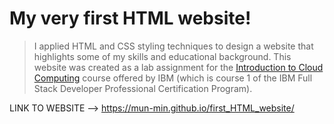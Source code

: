 # My very first HTML website!

> I applied HTML and CSS styling techniques to design a website that highlights some of my skills and educational background. This website was created as a lab assignment for the [Introduction to Cloud Computing](https://www.coursera.org/professional-certificates/ibm-full-stack-cloud-developer) course offered by IBM (which is course 1 of the IBM Full Stack Developer Professional Certification Program).

LINK TO WEBSITE --> https://mun-min.github.io/first_HTML_website/